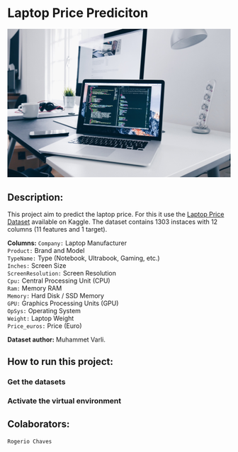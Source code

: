 # Laptop Price Prediciton

![Laptop Price Prediciton](/imgs/laptop-homepage.jpg "Laptop Price Prediciton")

## Description:

This project aim to predict the laptop price. For this it use the [Laptop Price Dataset](https://www.kaggle.com/datasets/muhammetvarl/laptop-price) available on Kaggle. The dataset contains 1303 instaces with 12 columns (11 features and 1 target).

**Columns:**
`Company:` Laptop Manufacturer</br>
`Product:` Brand and Model</br>
`TypeName:` Type (Notebook, Ultrabook, Gaming, etc.)</br>
`Inches:` Screen Size</br>
`ScreenResolution:` Screen Resolution</br>
`Cpu:` Central Processing Unit (CPU)</br>
`Ram:` Memory RAM</br>
`Memory:` Hard Disk / SSD Memory</br>
`GPU:` Graphics Processing Units (GPU)</br>
`OpSys:` Operating System</br>
`Weight:` Laptop Weight</br>
`Price_euros:` Price (Euro)

**Dataset author:** Muhammet Varli.

## How to run this project:

### Get the datasets

### Activate the virtual environment


## Colaborators:

`Rogerio Chaves`
